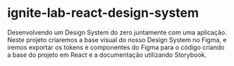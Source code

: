 # ignite-lab-react-design-system
Desenvolvendo um Design System do zero juntamente com uma aplicação. Neste projeto criaremos a base visual do nosso Design System no Figma, e iremos exportar os tokens e componentes do Figma para o código criando a base do projeto em React e a documentação utilizando Storybook.
